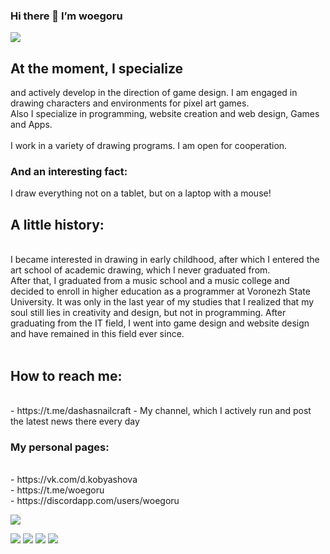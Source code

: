### Hi there 👋 I’m woegoru

![](https://komarev.com/ghpvc/?username=woegoru)

<h2>At the moment, I specialize  </h2>
and actively develop in the direction of game design. I am engaged in drawing characters and environments for pixel art games. 
<br> Also I specialize in programming, website creation and web design, Games and Apps.
<br>
<br>I work in a variety of drawing programs. I am open for cooperation.
<h3>And an interesting fact:</h3> I draw everything not on a tablet, but on a laptop with a mouse!

<h2>A little history:</h2> 
<br>I became interested in drawing in early childhood, after which I entered the art school of academic drawing, which I never graduated from.
<br>After that, I graduated from a music school and a music college and decided to enroll in higher education as a programmer at Voronezh State University. It was only in the last year of my studies that I realized that my soul still lies in creativity and design, but not in programming. After graduating from the IT field, I went into game design and website design and have remained in this field ever since.

<br>
<br>
<h2>How to reach me:</h2> 
<br> - https://t.me/dashasnailcraft - My channel, which I actively run and post the latest news there every day

<h3>My personal pages:</h3> 
<br> - https://vk.com/d.kobyashova
<br> - https://t.me/woegoru
<br> - https://discordapp.com/users/woegoru






<div>

![](https://github-profile-summary-cards.vercel.app/api/cards/profile-details?username=woegoru&theme=solarized_dark) 

</div>

![](https://github-profile-summary-cards.vercel.app/api/cards/most-commit-language?username=woegoru&theme=solarized_dark)
![](https://github-profile-summary-cards.vercel.app/api/cards/repos-per-language?username=woegoru&theme=solarized_dark)
![](https://github-profile-summary-cards.vercel.app/api/cards/stats?username=woegoru&theme=solarized_dark)
![](https://github-profile-summary-cards.vercel.app/api/cards/productive-time?username=woegoru&theme=solarized_dark)

